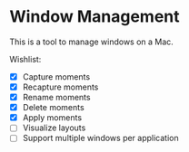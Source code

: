 # Window Management

This is a tool to manage windows on a Mac.

Wishlist:

- [x] Capture moments
- [x] Recapture moments
- [x] Rename moments
- [x] Delete moments
- [x] Apply moments
- [ ] Visualize layouts
- [ ] Support multiple windows per application

